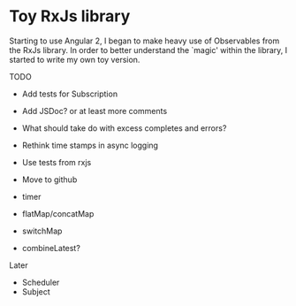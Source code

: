 # Toy RxJs library

Starting to use Angular 2, I began to make heavy use of Observables from
the RxJs library. In order to better understand the `magic' within the library,
I started to write my own toy version.

TODO

* Add tests for Subscription
* Add JSDoc? or at least more comments
* What should take do with excess completes and errors?
* Rethink time stamps in async logging
* Use tests from rxjs
* Move to github

* timer
* flatMap/concatMap
* switchMap
* combineLatest?

Later
* Scheduler
* Subject